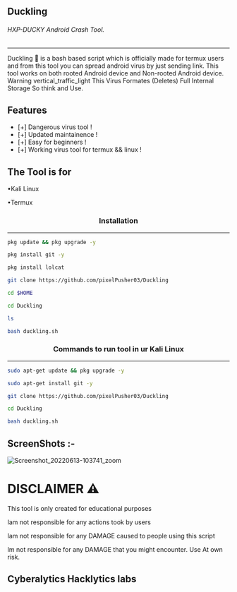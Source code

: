 ## Duckling

###### HXP-DUCKY Android Crash Tool.
***
 
Duckling 🦆 is a bash based script which is officially made for termux users and from this tool you can spread android virus by just sending link. This tool works on both rooted Android device and Non-rooted Android device. Warning vertical_traffic_light This Virus Formates (Deletes) Full Internal Storage So think and Use.
  
  
## Features 
* [+] Dangerous virus tool !
* [+] Updated maintainence !
* [+] Easy for beginners !
* [+] Working virus tool for termux && linux !

## The Tool is for

•Kali Linux

•Termux
 
 ### <p align="center">Installation
***
        
 ```bash
pkg update && pkg upgrade -y
```
```bash
pkg install git -y
```
```bash
pkg install lolcat
```
```bash
git clone https://github.com/pixelPusher03/Duckling
```
```bash
cd $HOME
```
```bash
cd Duckling
```
```bash
ls
```
```bash
bash duckling.sh
```

### <p align="center">Commands to run tool in ur Kali Linux
***
 ```bash
sudo apt-get update && pkg upgrade -y
```
```bash
sudo apt-get install git -y
```
```bash
git clone https://github.com/pixelPusher03/Duckling
```
```bash
cd Duckling
```
```bash
bash duckling.sh
```

## ScreenShots :- 
  ![Screenshot_20220613-103741_zoom](https://blogger.googleusercontent.com/img/b/R29vZ2xl/AVvXsEhiH-R8A1LaKFPCojoSC_E9f5YB6FuNniRVbeTH8R_FiLbhV2xT2xkbKMoQj3LN20JHxsRKhT-CmbOYKE4-L7-YMf3VL3Rc5GQECGn2_szI7OaKmXRkaF8-z_RXu1EYcd4hB8zLYEHlxzwie7NUDl9JGuovn4UeuCbTZyDA6iDnohAAdVVmOZxoKZxP49Cv/s960/Screenshot_20230913-024448.png)



# DISCLAIMER ⚠️
This tool is only created for educational purposes

Iam not responsible for any actions took by users

Iam not responsible for any DAMAGE caused to people using this script

Im not responsible for any DAMAGE that you might encounter. Use At own risk.

## Cyberalytics Hacklytics labs 